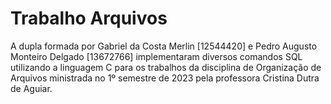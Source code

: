 # Trabalho Arquivos

A dupla formada por Gabriel da Costa Merlin [12544420] e Pedro Augusto Monteiro Delgado [13672766] implementaram diversos
comandos SQL utilizando a linguagem C para os trabalhos da disciplina de Organização de Arquivos ministrada no 1º semestre 
de 2023 pela professora Cristina Dutra de Aguiar.
